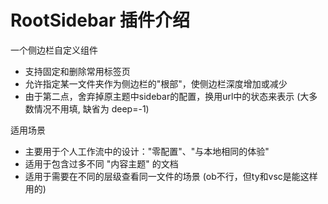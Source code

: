 # RootSidebar 插件介绍

一个侧边栏自定义组件

- 支持固定和删除常用标签页
- 允许指定某一文件夹作为侧边栏的"根部"，使侧边栏深度增加或减少
- 由于第二点，舍弃掉原主题中sidebar的配置，换用url中的状态来表示 (大多数情况不用填, 缺省为 deep=-1)

适用场景

- 主要用于个人工作流中的设计："零配置"、"与本地相同的体验"
- 适用于包含过多不同 "内容主题" 的文档
- 适用于需要在不同的层级查看同一文件的场景 (ob不行，但ty和vsc是能这样用的)
